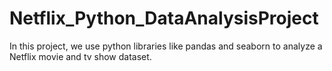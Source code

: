 # Netflix_Python_DataAnalysisProject
In this project, we use python libraries like pandas and seaborn to analyze a Netflix movie and tv show dataset. 
